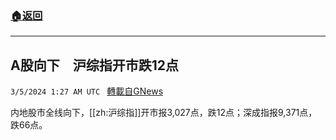 ###  [:house:返回](README.md)
---


## A股向下　沪综指开市跌12点
`3/5/2024 1:27 AM UTC ` [轉載自GNews](https://gnews.org/articles/2365299)

内地股市全线向下，[[zh:沪综指]]开市报3,027点，跌12点；深成指报9,371点，跌66点。

